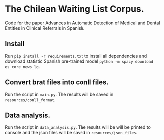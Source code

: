 # The Chilean Waiting List Corpus.

Code for the paper Advances in Automatic Detection of Medical and Dental Entities in Clinical Referrals in Spanish.

## Install

Run `pip install -r requirements.txt` to install all dependencies and download statistic Spanish pre-trained
model `python -m spacy download es_core_news_lg`.

## Convert brat files into conll files.

Run the script in `main.py`. The results will be saved in `resources/conll_format`. 

## Data analysis.

Run the script in `data_analysis.py`. The results will be will be printed to console and the json files will be saved in `resources/json_files`. 


